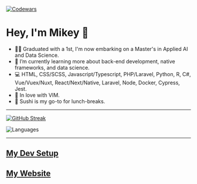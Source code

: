 [![Codewars](https://www.codewars.com/users/MikeyJL/badges/micro)](https://www.codewars.com/users/MikeyJL)

# Hey, I'm Mikey 👋

- 🧑‍🎓 Graduated with a 1st, I'm now embarking on a Master's in Applied AI and Data Science.
- 🌱 I’m currently learning more about back-end development, native frameworks, and data science.
- 💻 HTML, CSS/SCSS, Javascript/Typescript, PHP/Laravel, Python, R, C#, Vue/Vuex/Nuxt, React/Next/Native, Laravel, Node, Docker, Cypress, Jest.
- 💖 In love with VIM.
- 🍣 Sushi is my go-to for lunch-breaks.

---

[![GitHub Streak](http://github-readme-streak-stats.herokuapp.com?user=MikeyJL&hide_border=true)](https://git.io/streak-stats)

![Languages](https://wakatime.com/share/@9f46395a-e605-4c32-ba19-6d1ecf42c7bf/f6371e5b-a935-419a-8b18-a80fef1ec532.png)

---

## [My Dev Setup](https://github.com/MikeyJL/dev-env)

## [My Website](https://mikeylau.uk)
